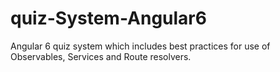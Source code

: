 # quiz-System-Angular6
Angular 6 quiz system which includes best practices for use of  Observables, Services and Route resolvers.
